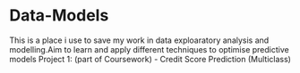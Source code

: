 # Data-Models

This is a place i use to save my work in data exploaratory analysis and modelling.Aim to learn and apply different techniques to optimise predictive models
Project 1: (part of Coursework) - Credit Score Prediction (Multiclass)
